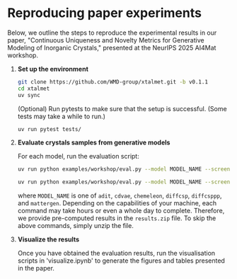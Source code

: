# Reproducing paper experiments
Below, we outline the steps to reproduce the experimental results in our paper, "Continuous Uniqueness and Novelty Metrics for Generative Modeling of Inorganic Crystals," presented at the NeurIPS 2025 AI4Mat workshop.

1. **Set up the environment**

    ```bash
    git clone https://github.com/WMD-group/xtalmet.git -b v0.1.1
    cd xtalmet
    uv sync
    ```
    (Optional) Run pytests to make sure that the setup is successful. (Some tests may take a while to run.)
    ```bash
    uv run pytest tests/
    ```

2. **Evaluate crystals samples from generative models**

    For each model, run the evaluation script:
    ```bash
    uv run python examples/workshop/eval.py --model MODEL_NAME --screen none --metric both
    ```
    ```bash
    uv run python examples/workshop/eval.py --model MODEL_NAME --screen ehull --metric both
    ```
    where `MODEL_NAME` is one of `adit`, `cdvae`, `chemeleon`, `diffcsp`, `diffcsppp`, and `mattergen`.
    Depending on the capabilities of your machine, each command may take hours or even a whole day to complete. 
    Therefore, we provide pre-computed results in the `results.zip` file. 
    To skip the above commands, simply unzip the file.

3. **Visualize the results**

    Once you have obtained the evaluation results, run the visualisation scripts in 'visualize.ipynb' to generate the figures and tables presented in the paper.
